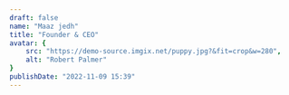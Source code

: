```yaml
---
draft: false
name: "Maaz jedh"
title: "Founder & CEO"
avatar: {
    src: "https://demo-source.imgix.net/puppy.jpg?&fit=crop&w=280",
    alt: "Robert Palmer"
}
publishDate: "2022-11-09 15:39"
---
```


